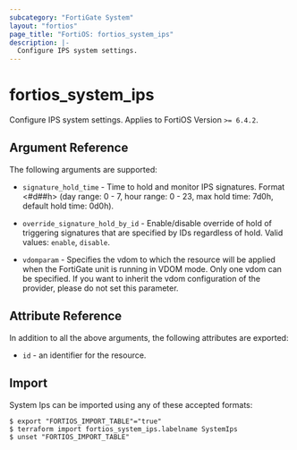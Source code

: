 ```yaml
---
subcategory: "FortiGate System"
layout: "fortios"
page_title: "FortiOS: fortios_system_ips"
description: |-
  Configure IPS system settings.
---
```


# fortios_system_ips
Configure IPS system settings. Applies to FortiOS Version `>= 6.4.2`.

## Argument Reference

The following arguments are supported:

* `signature_hold_time` - Time to hold and monitor IPS signatures. Format <#d##h> (day range: 0 - 7, hour range: 0 - 23, max hold time: 7d0h, default hold time: 0d0h).

* `override_signature_hold_by_id` - Enable/disable override of hold of triggering signatures that are specified by IDs regardless of hold. Valid values: `enable`, `disable`.
* `vdomparam` - Specifies the vdom to which the resource will be applied when the FortiGate unit is running in VDOM mode. Only one vdom can be specified. If you want to inherit the vdom configuration of the provider, please do not set this parameter.


## Attribute Reference

In addition to all the above arguments, the following attributes are exported:
* `id` - an identifier for the resource.

## Import

System Ips can be imported using any of these accepted formats:
```
$ export "FORTIOS_IMPORT_TABLE"="true"
$ terraform import fortios_system_ips.labelname SystemIps
$ unset "FORTIOS_IMPORT_TABLE"
```
